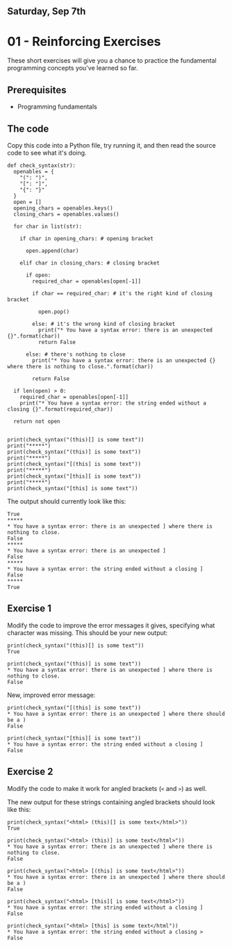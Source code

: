 ## Saturday, Sep 7th
# 01 - Reinforcing Exercises

These short exercises will give you a chance to practice the fundamental programming concepts you've learned so far.
## Prerequisites

+ Programming fundamentals

## The code

Copy this code into a Python file, try running it, and then read the source code to see what it's doing.

~~~~
def check_syntax(str):
  openables = {
    "(": ")",
    "[": "]",
    "{": "}"
  }
  open = []
  opening_chars = openables.keys()
  closing_chars = openables.values()

  for char in list(str):

    if char in opening_chars: # opening bracket

      open.append(char)

    elif char in closing_chars: # closing bracket

      if open:
        required_char = openables[open[-1]]

        if char == required_char: # it's the right kind of closing bracket

          open.pop()

        else: # it's the wrong kind of closing bracket
          print("* You have a syntax error: there is an unexpected {}".format(char))
          return False

      else: # there's nothing to close
        print("* You have a syntax error: there is an unexpected {} where there is nothing to close.".format(char))

        return False

  if len(open) > 0:
    required_char = openables[open[-1]]
    print("* You have a syntax error: the string ended without a closing {}".format(required_char))

  return not open


print(check_syntax("(this)[] is some text"))
print("*****")
print(check_syntax("(this)] is some text"))
print("*****")
print(check_syntax("[(this] is some text"))
print("*****")
print(check_syntax("[this][ is some text"))
print("*****")
print(check_syntax("[this] is some text"))
~~~~

The output should currently look like this:

~~~~
True
*****
* You have a syntax error: there is an unexpected ] where there is nothing to close.
False
*****
* You have a syntax error: there is an unexpected ]
False
*****
* You have a syntax error: the string ended without a closing ]
False
*****
True
~~~~

## Exercise 1

Modify the code to improve the error messages it gives, specifying what character was missing. This should be your new output:

~~~~
print(check_syntax("(this)[] is some text"))
True
~~~~

~~~~
print(check_syntax("(this)] is some text"))
* You have a syntax error: there is an unexpected ] where there is nothing to close.
False
~~~~

New, improved error message:

~~~~
print(check_syntax("[(this] is some text"))
* You have a syntax error: there is an unexpected ] where there should be a )
False

print(check_syntax("[this][ is some text"))
* You have a syntax error: the string ended without a closing ]
False
~~~~

## Exercise 2

Modify the code to make it work for angled brackets (`<` and `>`) as well.

The new output for these strings containing angled brackets should look like this:

~~~~
print(check_syntax("<html> (this)[] is some text</html>"))
True
~~~~

~~~~
print(check_syntax("<html> (this)] is some text</html>"))
* You have a syntax error: there is an unexpected ] where there is nothing to close.
False
~~~~

~~~~
print(check_syntax("<html> [(this] is some text</html>"))
* You have a syntax error: there is an unexpected ] where there should be a )
False
~~~~

~~~~
print(check_syntax("<html> [this][ is some text</html>"))
* You have a syntax error: the string ended without a closing ]
False
~~~~

~~~~
print(check_syntax("<html> [this] is some text</html"))
* You have a syntax error: the string ended without a closing >
False
~~~~
